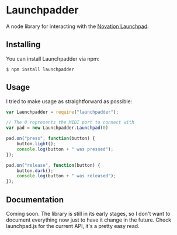 # Launchpadder
A node library for interacting with the [Novation Launchpad](http://global.novationmusic.com/midi-controllers-digital-dj/launchpad).

## Installing
You can install Launchpadder via npm:

```shell
$ npm install launchpadder
```

## Usage
I tried to make usage as straightforward as possible:

```javascript
var Launchpadder = require("launchpadder");

// The 0 represents the MIDI port to connect with
var pad = new Launchpadder.Launchpad(0)

pad.on("press", function(button) {
    button.light();
    console.log(button + " was pressed");
});

pad.on("release", function(button) {
    button.dark();
    console.log(button + " was released");
});
```

## Documentation
Coming soon. The library is still in its early stages, so I don't want to document everything now just to have it change in the future. Check launchpad.js for the current API, it's a pretty easy read. 
